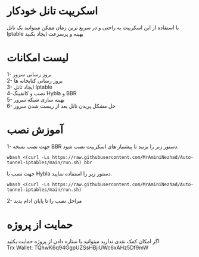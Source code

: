# اسکریپت تانل خودکار 
با استفاده از این اسکریپت به راحتی و در سریع ترین زمان ممکن میتوانید یک تانل Iptable بهینه و پرسرعت ایجاد بکنید

# لیست امکانات 
1- بروز رسانی سرور<br>
2- بروز رسانی کتابخانه ها<br>
3- ایجاد تانل Iptable <br>
4-نصب و کانفینگ Hybla و BBR <br>
5- بهینه سازی شبکه سرور<br>
6- حل مشکل پریدن تانل بعد از ریست شدن سرور<br>

# آموزش نصب
1- جهت نصب نسخه BBR دستور زیر را بزنید تا پیشنیاز های اسکریپت نصب شود.<br>
```
wbash <(curl -Ls https://raw.githubusercontent.com/MrAminiNezhad/Auto-tunnel-iptables/main/run.sh) bbr
```
جهت نصب با Hybla دستور زیر را استفاده نمایید. <br>
```
wbash <(curl -Ls https://raw.githubusercontent.com/MrAminiNezhad/Auto-tunnel-iptables/main/run.sh)
```
2- مراحل نصب را تا پایان ادام بدید <br>

# حمایت از پروژه
اگر امکان کمک نقدی ندارید میتوانید با ستاره دادن از پروژه حمایت بکنید <br>
Trx Wallet: TQhwK6q94GgpUZSsHBjiUWc6xAHz5Df9mW



